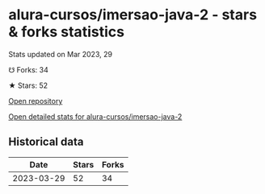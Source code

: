# alura-cursos/imersao-java-2 - stars & forks statistics

Stats updated on Mar 2023, 29

☋ Forks: 34

★ Stars: 52

[Open repository](https://github.com/alura-cursos/imersao-java-2)

[Open detailed stats for alura-cursos/imersao-java-2](https://reviewgithub.com/rep/alura-cursos/imersao-java-2)

## Historical data
| Date | Stars | Forks |
|------|-------|-------|
| 2023-03-29 | 52 | 34 | 

